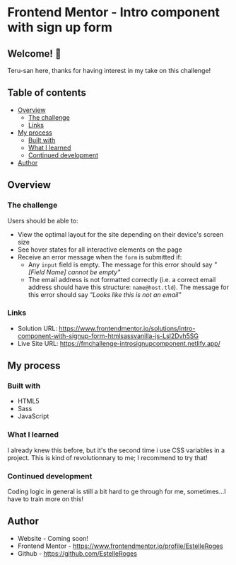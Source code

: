 # Frontend Mentor - Intro component with sign up form

## Welcome! 👋

Teru-san here, thanks for having interest in my take on this challenge!

## Table of contents

- [Overview](#overview)
  - [The challenge](#the-challenge)
  - [Links](#links)
- [My process](#my-process)
  - [Built with](#built-with)
  - [What I learned](#what-i-learned)
  - [Continued development](#continued-development)
- [Author](#author)

## Overview

### The challenge

Users should be able to:

- View the optimal layout for the site depending on their device's screen size
- See hover states for all interactive elements on the page
- Receive an error message when the `form` is submitted if:
  - Any `input` field is empty. The message for this error should say *"[Field Name] cannot be empty"*
  - The email address is not formatted correctly (i.e. a correct email address should have this structure: `name@host.tld`). The message for this error should say *"Looks like this is not an email"*

### Links

- Solution URL: https://www.frontendmentor.io/solutions/intro-component-with-signup-form-htmlsassvanilla-js-Lsl2Dvh5SG
- Live Site URL: https://fmchallenge-introsignupcomponent.netlify.app/

## My process

### Built with

- HTML5
- Sass
- JavaScript

### What I learned

I already knew this before, but it's the second time i use CSS variables in a project. This is kind of revolutionnary to me; I recommend to try that! 

### Continued development

Coding logic in general is still a bit hard to ge through for me, sometimes...I have to train more on this!

## Author

- Website - Coming soon!
- Frontend Mentor - https://www.frontendmentor.io/profile/EstelleRoges
- Github - https://github.com/EstelleRoges
